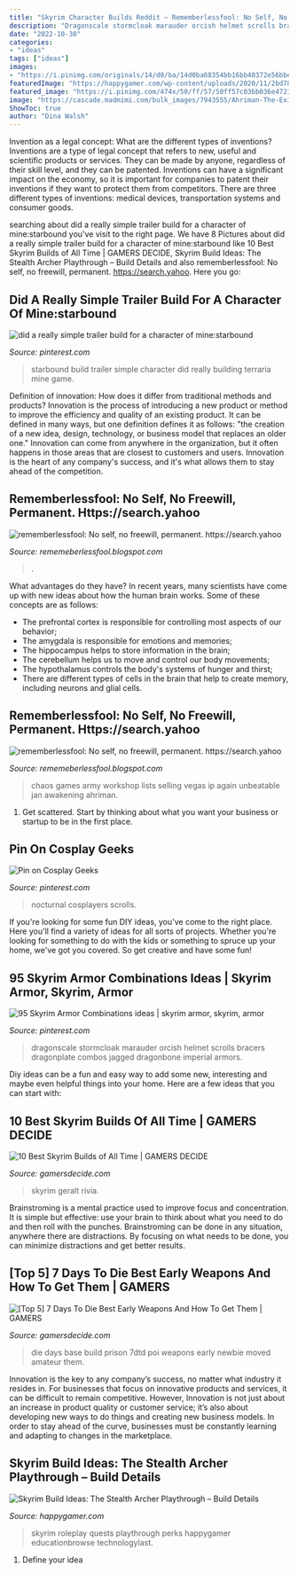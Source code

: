 ```yaml
---
title: "Skyrim Character Builds Reddit ~ Rememberlessfool: No Self, No Freewill, Permanent. Https://search.yahoo"
description: "Dragonscale stormcloak marauder orcish helmet scrolls bracers dragonplate combos jagged dragonbone imperial armors"
date: "2022-10-30"
categories:
- "ideas"
tags: ["ideas"]
images:
- "https://i.pinimg.com/originals/14/d0/ba/14d0ba68354bb16bb40372e56bbe41a5.png"
featuredImage: "https://happygamer.com/wp-content/uploads/2020/11/2bd7876a447f5f66aa19adb1e79b563f.jpg"
featured_image: "https://i.pinimg.com/474x/50/ff/57/50ff57c03bb036e47218d21a524be2a4--skyrim-armor-marauder.jpg"
image: "https://cascade.madmimi.com/bulk_images/7943555/Ahriman-The-Exile20191104-31990-18idhot.jpg?1572872563"
ShowToc: true
author: "Dina Walsh"
---
```



Invention as a legal concept: What are the different types of inventions?
Inventions are a type of legal concept that refers to new, useful and scientific products or services. They can be made by anyone, regardless of their skill level, and they can be patented. Inventions can have a significant impact on the economy, so it is important for companies to patent their inventions if they want to protect them from competitors. There are three different types of inventions: medical devices, transportation systems and consumer goods.

	

		
searching about did a really simple trailer build for a character of mine:starbound you've visit to the right page. We have 8 Pictures about did a really simple trailer build for a character of mine:starbound like 10 Best Skyrim Builds of All Time | GAMERS DECIDE, Skyrim Build Ideas: The Stealth Archer Playthrough – Build Details and also rememberlessfool: No self, no freewill, permanent. https://search.yahoo. Here you go:
		
    
## Did A Really Simple Trailer Build For A Character Of Mine:starbound

<img loading=lazy src="https://i.pinimg.com/originals/14/d0/ba/14d0ba68354bb16bb40372e56bbe41a5.png" onerror="this.onerror=null;this.src='https://tse3.mm.bing.net/th?id=OIP.WU6JMMe8-spXDrlXKBTMrAHaEF&amp;pid=15.1';" alt="did a really simple trailer build for a character of mine:starbound">

_Source: pinterest.com_

>starbound build trailer simple character did really building terraria mine game. 

	

Definition of innovation: How does it differ from traditional methods and products?
Innovation is the process of introducing a new product or method to improve the efficiency and quality of an existing product. It can be defined in many ways, but one definition defines it as follows: "the creation of a new idea, design, technology, or business model that replaces an older one." Innovation can come from anywhere in the organization, but it often happens in those areas that are closest to customers and users. Innovation is the heart of any company's success, and it's what allows them to stay ahead of the competition.

    
## Rememberlessfool: No Self, No Freewill, Permanent. Https://search.yahoo

<img loading=lazy src="https://1.bp.blogspot.com/-U6ThlQoaDtA/Xd8Z4ZGHStI/AAAAAAAAbjo/_4DCsnRQQ_QmusNIbUK-RzHl0ScQ9LOlACLcBGAsYHQ/w1200-h630-p-k-no-nu/Untitled27.png" onerror="this.onerror=null;this.src='https://tse1.mm.bing.net/th?id=OIP.kDKNfe5q211Mz4NmgKGKMwHaD4&amp;pid=15.1';" alt="rememberlessfool: No self, no freewill, permanent. https://search.yahoo">

_Source: rememeberlessfool.blogspot.com_

>. 

	

What advantages do they have?
In recent years, many scientists have come up with new ideas about how the human brain works. Some of these concepts are as follows: 
- The prefrontal cortex is responsible for controlling most aspects of our behavior; 
- The amygdala is responsible for emotions and memories; 
- The hippocampus helps to store information in the brain; 
- The cerebellum helps us to move and control our body movements; 
- The hypothalamus controls the body's systems of hunger and thirst; 
- There are different types of cells in the brain that help to create memory, including neurons and glial cells.

    
## Rememberlessfool: No Self, No Freewill, Permanent. Https://search.yahoo

<img loading=lazy src="https://cascade.madmimi.com/bulk_images/7943555/Ahriman-The-Exile20191104-31990-18idhot.jpg?1572872563" onerror="this.onerror=null;this.src='https://tse1.mm.bing.net/th?id=OIP.JNVfGXhn2PQWhUoTTaNVcgHaET&amp;pid=15.1';" alt="rememberlessfool: No self, no freewill, permanent. https://search.yahoo">

_Source: rememeberlessfool.blogspot.com_

>chaos games army workshop lists selling vegas ip again unbeatable jan awakening ahriman. 

	

1. Get scattered. Start by thinking about what you want your business or startup to be in the first place.

    
## Pin On Cosplay Geeks

<img loading=lazy src="https://i.pinimg.com/originals/17/2d/43/172d433411a310b670b25b9f2cee1de3.jpg" onerror="this.onerror=null;this.src='https://tse4.mm.bing.net/th?id=OIP.3P-pLic8n7H37Wv4hb3etgHaMa&amp;pid=15.1';" alt="Pin on Cosplay Geeks">

_Source: pinterest.com_

>nocturnal cosplayers scrolls. 

	

If you're looking for some fun DIY ideas, you've come to the right place. Here you'll find a variety of ideas for all sorts of projects. Whether you're looking for something to do with the kids or something to spruce up your home, we've got you covered. So get creative and have some fun!

    
## 95 Skyrim Armor Combinations Ideas | Skyrim Armor, Skyrim, Armor

<img loading=lazy src="https://i.pinimg.com/474x/50/ff/57/50ff57c03bb036e47218d21a524be2a4--skyrim-armor-marauder.jpg" onerror="this.onerror=null;this.src='https://tse3.mm.bing.net/th?id=OIP.0MT_cO4_u0jQkIerrCCicQAAAA&amp;pid=15.1';" alt="95 Skyrim Armor Combinations ideas | skyrim armor, skyrim, armor">

_Source: pinterest.com_

>dragonscale stormcloak marauder orcish helmet scrolls bracers dragonplate combos jagged dragonbone imperial armors. 

	

Diy ideas can be a fun and easy way to add some new, interesting and maybe even helpful things into your home. Here are a few ideas that you can start with: 

    
## 10 Best Skyrim Builds Of All Time | GAMERS DECIDE

<img loading=lazy src="https://www.gamersdecide.com/sites/default/files/content-images/news/2017/06/29/10-best-skyrim-builds-2017/gallerypaladin.jpg" onerror="this.onerror=null;this.src='https://tse1.mm.bing.net/th?id=OIP.JdOiZRBa_WRe9T7WTWZyzAHaEo&amp;pid=15.1';" alt="10 Best Skyrim Builds of All Time | GAMERS DECIDE">

_Source: gamersdecide.com_

>skyrim geralt rivia. 

	

Brainstroming is a mental practice used to improve focus and concentration. It is simple but effective: use your brain to think about what you need to do and then roll with the punches. Brainstroming can be done in any situation, anywhere there are distractions. By focusing on what needs to be done, you can minimize distractions and get better results.

    
## [Top 5] 7 Days To Die Best Early Weapons And How To Get Them | GAMERS

<img loading=lazy src="https://www.gamersdecide.com/sites/default/files/7dtd_hugebase_1.jpeg" onerror="this.onerror=null;this.src='https://tse4.mm.bing.net/th?id=OIP.Qq7UwvzZ5HXXasfTn5Ou1AHaEK&amp;pid=15.1';" alt="[Top 5] 7 Days To Die Best Early Weapons And How To Get Them | GAMERS">

_Source: gamersdecide.com_

>die days base build prison 7dtd poi weapons early newbie moved amateur them. 

	

Innovation is the key to any company’s success, no matter what industry it resides in. For businesses that focus on innovative products and services, it can be difficult to remain competitive. However, Innovation is not just about an increase in product quality or customer service; it’s also about developing new ways to do things and creating new business models. In order to stay ahead of the curve, businesses must be constantly learning and adapting to changes in the marketplace.

    
## Skyrim Build Ideas: The Stealth Archer Playthrough – Build Details

<img loading=lazy src="https://happygamer.com/wp-content/uploads/2020/11/2bd7876a447f5f66aa19adb1e79b563f.jpg" onerror="this.onerror=null;this.src='https://tse4.mm.bing.net/th?id=OIP.-cQXA26o8e_LQMxwU2oKDwHaEK&amp;pid=15.1';" alt="Skyrim Build Ideas: The Stealth Archer Playthrough – Build Details">

_Source: happygamer.com_

>skyrim roleplay quests playthrough perks happygamer educationbrowse technologylast. 

	

1. Define your idea

